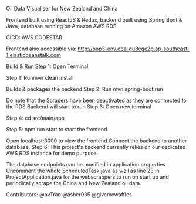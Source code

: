 
Oil Data Visualiser for New Zealand and China

Frontend built using ReactJS & Redux, backend built using Spring Boot & Java, database running on Amazon AWS RDS

CICD: AWS CODESTAR

Frontend also accessible via: http://oop3-env.eba-gu8cge2p.ap-southeast-1.elasticbeanstalk.com

Build & Run
Step 1: Open Terminal

Step 1: Runmvn clean install

Builds & packages the backend
Step 2: Run mvn spring-boot:run

Do note that the Scrapers have been deactivated as they are connected to the RDS
Backend will start to run
Step 3: Open new terminal

Step 4: cd src/main/app

Step 5: npm run start to start the frontend

Open localhost:3000 to view the frontend
Connect the backend to another database.
Step 6: This project's backend currently relies on our dedicated AWS RDS instance for demo purpose.

The database endpoints can be modified in application.properties
Uncomment the whole ScheduledTask.java as well as line 23 in ProjectApplication.java for the webscrappers to run on start up and periodically scrape the China and New Zealand oil data.

Contributors: @nvTran @asher935 @givemewaffles
